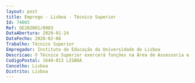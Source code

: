 ```yaml
--- 
layout: post
title: Emprego - Lisboa - Técnico Superior
Id: 74065
Ref: OE202001/0983
DataAbertura: 2020-01-24
DataFecho: 2020-02-06
Trabalho: Técnico Superior
Empregador: Instituto de Educação da Universidade de Lisboa
Descricao: O Técnico Superior exercerá funções na Área de Assessoria e Secretariado deste Instituto, tendo como principais tarefas a) Assegurar a gestão de conteúdos do sítio www do IE e páginas das redes sociais (Facebook, Twitter, Instagram e outros) procedendo à produção e recolha atempada de toda a informação pertinente, garantindo a sua permanente atualização b) Divulgar de forma sistemática e periódica as atividades do IE, através do sítio www do IE, páginas das redes sociais, correio eletrónico e outros dispositivos de divulgação da produção científica.c) Conceber e executar documentos diversos com vista à difusão, interna e externa, de informação relevante sobre as atividades do Instituto de Educação  d) Editar brochuras, folhetos e outras publicações, bem como criar e gerir conteúdos, em Português e em Inglês e) Apoiar a realização de iniciativas tendo em vista promover a qualidade do ensino ministrado no IE.f) Recolher informação sobre a atividade de investigação desenvolvida no Instituto e promover e apoiar a atividade científica do IE, quer a nível de projetos de investigação, quer a nível de outras atividades como eventos e publicações periódicas e não periódicas g) Pesquisar e divulgar internamente oportunidades de apoio e financiamento de projetos h) Promover e apoiar a mobilidade de docentes, investigadores e estudantes do IE i) Pesquisar e divulgar internamente oportunidades e programas de mobilidade j) Apoiar os processos de elaboração de candidaturas a programas de mobilidade.
CodigoPostal: 1649-013 LISBOA
Concelho: Lisboa
Distrito: Lisboa
--- 
```

